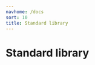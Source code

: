```yaml
---
navhome: /docs
sort: 10
title: Standard library
---
```


# Standard library

<list dataPreview="true" titlesOnly="true"></list>
